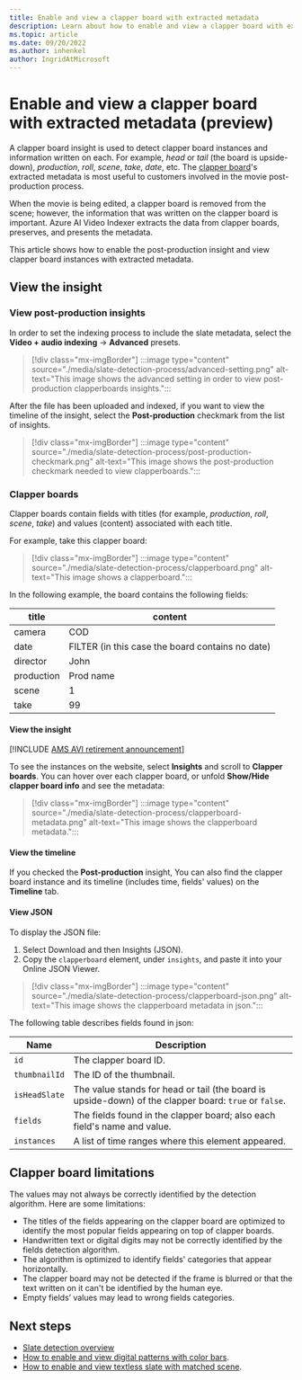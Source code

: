 ```yaml
---
title: Enable and view a clapper board with extracted metadata
description: Learn about how to enable and view a clapper board with extracted metadata.
ms.topic: article
ms.date: 09/20/2022
ms.author: inhenkel
author: IngridAtMicrosoft
---
```


# Enable and view a clapper board with extracted metadata (preview)

A clapper board insight is used to detect clapper board instances and information written on each. For example, *head* or *tail* (the board is upside-down), *production*, *roll*, *scene*, *take*, *date*, etc. The [clapper board](https://en.wikipedia.org/wiki/Clapperboard)'s extracted metadata is most useful to customers involved in the movie post-production process. 

When the movie is being edited, a clapper board is removed from the scene; however, the information that was written on the clapper board is important. Azure AI Video Indexer extracts the data from clapper boards, preserves, and presents the metadata. 

This article shows how to enable the post-production insight and view clapper board instances with extracted metadata.

## View the insight

### View post-production insights

In order to set the indexing process to include the slate metadata, select the **Video + audio indexing** -> **Advanced** presets.

> [!div class="mx-imgBorder"]
> :::image type="content" source="./media/slate-detection-process/advanced-setting.png" alt-text="This image shows the advanced setting in order to view post-production clapperboards insights.":::

After the file has been uploaded and indexed, if you want to view the timeline of the insight, select the **Post-production** checkmark from the list of insights.

> [!div class="mx-imgBorder"]
> :::image type="content" source="./media/slate-detection-process/post-production-checkmark.png" alt-text="This image shows the post-production checkmark needed to view clapperboards.":::

### Clapper boards

Clapper boards contain fields with titles (for example, *production*, *roll*, *scene*, *take*) and values (content) associated with each title. 

For example, take this clapper board:

> [!div class="mx-imgBorder"]
> :::image type="content" source="./media/slate-detection-process/clapperboard.png" alt-text="This image shows a clapperboard.":::

In the following example, the board contains the following fields:

|title|content|
|---|---|
|camera|COD|
|date|FILTER (in this case the board contains no date)|
|director|John|
|production|Prod name|
|scene|1|
|take|99|

#### View the insight

[!INCLUDE [AMS AVI retirement announcement](./includes/important-ams-retirement-avi-announcement.md)]

To see the instances on the website, select **Insights** and scroll to **Clapper boards**. You can hover over each clapper board, or unfold **Show/Hide clapper board info** and see the metadata:

> [!div class="mx-imgBorder"]
> :::image type="content" source="./media/slate-detection-process/clapperboard-metadata.png" alt-text="This image shows the clapperboard metadata.":::

#### View the timeline

If you checked the **Post-production** insight, You can also find the clapper board instance and its timeline (includes time, fields' values) on the **Timeline** tab.

#### View JSON

To display the JSON file: 

1. Select Download and then Insights (JSON).  
1. Copy the `clapperboard` element, under `insights`, and paste it into your Online JSON Viewer. 

> [!div class="mx-imgBorder"]
> :::image type="content" source="./media/slate-detection-process/clapperboard-json.png" alt-text="This image shows the clapperboard metadata in json.":::

The following table describes fields found in json:

|Name|Description|
|---|---|
|`id`|The clapper board ID.|
|`thumbnailId`|The ID of the thumbnail.|
|`isHeadSlate`|The value stands for head or tail (the board is upside-down) of the clapper board: `true` or `false`.|
|`fields`|The fields found in the clapper board; also each field's name and value.|
|`instances`|A list of time ranges where this element appeared.|

## Clapper board limitations

The values may not always be correctly identified by the detection algorithm. Here are some limitations:

- The titles of the fields appearing on the clapper board are optimized to identify the most popular fields appearing on top of clapper boards.  
- Handwritten text or digital digits may not be correctly identified by the fields detection algorithm.
- The algorithm is optimized to identify fields' categories that appear horizontally.  
- The clapper board may not be detected if the frame is blurred or that the text written on it can't be identified by the human eye.  
- Empty fields’ values may lead to wrong fields categories.  
<!-- If a part of a clapper board is hidden a value with the highest confidence is shown.  -->

## Next steps

* [Slate detection overview](slate-detection-insight.md)
* [How to enable and view digital patterns with color bars](digital-patterns-color-bars.md).
* [How to enable and view textless slate with matched scene](textless-slate-scene-matching.md).
